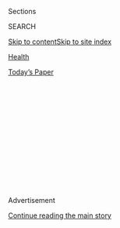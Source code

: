 <div id="app">

<div>

<div>

<div>

<div class="NYTAppHideMasthead css-1q2w90k e1suatyy0">

<div class="section css-ui9rw0 e1suatyy2">

<div class="css-eph4ug er09x8g0">

<div class="css-6n7j50">

</div>

<span class="css-1dv1kvn">Sections</span>

<div class="css-10488qs">

<span class="css-1dv1kvn">SEARCH</span>

</div>

[Skip to content](#site-content)[Skip to site
index](#site-index)

</div>

<div id="masthead-section-label" class="css-1wr3we4 eaxe0e00">

[Health](https://www.nytimes3xbfgragh.onion/section/health)

</div>

<div class="css-10698na e1huz5gh0">

</div>

</div>

<div id="masthead-bar-one" class="section hasLinks css-15hmgas e1csuq9d3">

<div class="css-uqyvli e1csuq9d0">

</div>

<div class="css-1uqjmks e1csuq9d1">

</div>

<div class="css-9e9ivx">

[](https://myaccount.nytimes3xbfgragh.onion/auth/login?response_type=cookie&client_id=vi)

</div>

<div class="css-1bvtpon e1csuq9d2">

[Today’s
Paper](https://www.nytimes3xbfgragh.onion/section/todayspaper)

</div>

</div>

</div>

</div>

<div data-aria-hidden="false">

<div id="site-content" data-role="main">

<div>

<div class="css-1aor85t" style="opacity:0.000000001;z-index:-1;visibility:hidden">

<div class="css-1hqnpie">

<div class="css-epjblv">

<span class="css-17xtcya">[Health](/section/health)</span><span class="css-x15j1o">|</span><span class="css-fwqvlz">Where
Surgeons Don’t Bother With
Checklists</span>

</div>

<div class="css-k008qs">

<div class="css-1iwv8en">

<span class="css-18z7m18"></span>

<div>

</div>

</div>

<span class="css-1n6z4y">https://nyti.ms/2QW5qOo</span>

<div class="css-1705lsu">

<div class="css-4xjgmj">

<div class="css-4skfbu" data-role="toolbar" data-aria-label="Social Media Share buttons, Save button, and Comments Panel with current comment count" data-testid="share-tools">

  - 
  - 
  - 
  - 
    
    <div class="css-6n7j50">
    
    </div>

  - 

</div>

</div>

</div>

</div>

</div>

</div>

<div id="NYT_TOP_BANNER_REGION" class="css-13pd83m">

</div>

<div id="top-wrapper" class="css-1sy8kpn">

<div id="top-slug" class="css-l9onyx">

Advertisement

</div>

[Continue reading the main
story](#after-top)

<div class="ad top-wrapper" style="text-align:center;height:100%;display:block;min-height:250px">

<div id="top" class="place-ad" data-position="top" data-size-key="top">

</div>

</div>

<div id="after-top">

</div>

</div>

<div>

<div id="sponsor-wrapper" class="css-1hyfx7x">

<div id="sponsor-slug" class="css-19vbshk">

Supported by

</div>

[Continue reading the main
story](#after-sponsor)

<div id="sponsor" class="ad sponsor-wrapper" style="text-align:center;height:100%;display:block">

</div>

<div id="after-sponsor">

</div>

</div>

<div class="css-186x18t">

Global health

</div>

<div class="css-1vkm6nb ehdk2mb0">

# Where Surgeons Don’t Bother With Checklists

</div>

In many poor countries, older surgeons resist being questioned, and
operations are more often emergencies, which leaves less time to review
checklists.

<div class="css-79elbk" data-testid="photoviewer-wrapper">

<div class="css-z3e15g" data-testid="photoviewer-wrapper-hidden">

</div>

<div class="css-1a48zt4 ehw59r15" data-testid="photoviewer-children">

![<span class="css-16f3y1r e13ogyst0" data-aria-hidden="true">At a
workshop in Yerevan, Armenia, participants reviewing the World Health
Organization’s surgical safety checklist while preparing to administer
anesthesia for a
C-section.</span><span class="css-cnj6d5 e1z0qqy90" itemprop="copyrightHolder"><span class="css-1ly73wi e1tej78p0">Credit...</span><span><span>Gordon
Yuill/Lifebox</span></span></span>](https://static01.graylady3jvrrxbe.onion/images/2020/01/15/science/15GLOBALSURGERY3/merlin_167124678_fb091847-7e8a-4598-9237-f259ddf1c491-articleLarge.jpg?quality=75&auto=webp&disable=upscale)

</div>

</div>

<div class="css-18e8msd">

<div class="css-vp77d3 epjyd6m0">

<div class="css-hus3qt ey68jwv0" data-aria-hidden="true">

[![Donald G. McNeil
Jr.](https://static01.graylady3jvrrxbe.onion/images/2018/06/13/multimedia/author-donald-g-mcneil-jr/author-donald-g-mcneil-jr-thumbLarge-v4.png
"Donald G. McNeil Jr.")](https://www.nytimes3xbfgragh.onion/by/donald-g-mcneil-jr)

</div>

<div class="css-1baulvz">

By [<span class="css-1baulvz last-byline" itemprop="name">Donald G.
McNeil
Jr.</span>](https://www.nytimes3xbfgragh.onion/by/donald-g-mcneil-jr)

</div>

</div>

  - 
    
    <div class="css-ld3wwf e16638kd2">
    
    Jan. 15,
    2020
    
    </div>

  - 
    
    <div class="css-4xjgmj">
    
    <div class="css-d8bdto" data-role="toolbar" data-aria-label="Social Media Share buttons, Save button, and Comments Panel with current comment count" data-testid="share-tools">
    
      - 
      - 
      - 
      - 
        
        <div class="css-6n7j50">
        
        </div>
    
      - 
    
    </div>
    
    </div>

</div>

</div>

<div class="section meteredContent css-1r7ky0e" name="articleBody" itemprop="articleBody">

<div class="css-1fanzo5 StoryBodyCompanionColumn">

<div class="css-53u6y8">

Ten years ago, checklists for surgeons were all the rage. Inspired by
the preflight routines of airline pilots, surgical checklists were shown
to prevent tragic errors, reduce infections and save lives.

Dr. Atul Gawande, a Harvard-trained surgeon, championed them in The New
Yorker and wrote a book about them, “The Checklist Manifesto: How to Get
Things Right.”

A two-minute, 19-item checklist was eventually endorsed by the World
Health Organization, which advocated its use by every hospital in the
world. The checklist is [even available as a cellphone
app](https://unitar.org/about/news-stories/news/unitar-and-partners-launch-new-mobile-application-who-surgical-safety-checklist)
from the United Nations Institute for Training and Research.

It includes many simple steps for surgeons who are preparing to operate,
some as basic as ascertaining that the right patient is on the table and
the incision site correctly marked, and that anesthetics, oxygen and
transfusion blood are on hand.

</div>

</div>

<div class="css-1fanzo5 StoryBodyCompanionColumn">

<div class="css-53u6y8">

Now that a decade has passed since the W.H.O.’s recommendation, a
nonprofit founded by Dr. Gawande has surveyed almost 1,500 hospitals in
94 countries to see how often a surgical checklist is used.

Adoption has been spotty, according to the report released on Wednesday
by the nonprofit, [Lifebox](https://www.lifebox.org/), and by [Ariadne
Labs](https://www.ariadnelabs.org/areas-of-work/safe-surgery-checklist/),
a joint venture of the Harvard T.H. Chan School of Public Health and
Brigham and Women’s Hospital, both in Boston. (Both institutions seek to
improve surgery and anesthesia in poor and middle-income countries.)

In wealthy countries, a list is used in 90 percent of surgeries, the
report found. But in poor countries, a checklist [is used only about a
third of the time](https://www.lifebox.org/checkinginonthechecklist/).

The study blamed many factors: surgeons who resent the implication that
they may make dangerous mistakes, lax enforcement by hospital
administrators and the powerlessness of nurses in some cultures.

</div>

</div>

<div class="css-1fanzo5 StoryBodyCompanionColumn">

<div class="css-53u6y8">

In poor countries, most surgeries are emergencies, such as cesarean
sections, appendectomies or trauma repair after a car crash. Rushed
surgical teams are less likely to use a checklist.

</div>

</div>

<div class="css-79elbk" data-testid="photoviewer-wrapper">

<div class="css-z3e15g" data-testid="photoviewer-wrapper-hidden">

</div>

<div class="css-1a48zt4 ehw59r15" data-testid="photoviewer-children">

![<span class="css-16f3y1r e13ogyst0" data-aria-hidden="true">The
checklist in use in Ethiopia. Use of checklists varies across the globe.
Cultural barriers sometimes impede adoption, researchers
found. </span><span class="css-cnj6d5 e1z0qqy90" itemprop="copyrightHolder"><span class="css-1ly73wi e1tej78p0">Credit...</span><span>Michael
McCaskey/Lifebox</span></span>](https://static01.graylady3jvrrxbe.onion/images/2020/01/15/science/15GLOBALSURGERY2/15GLOBALSURGERY2-articleLarge.jpg?quality=75&auto=webp&disable=upscale)

</div>

</div>

<div class="css-1fanzo5 StoryBodyCompanionColumn">

<div class="css-53u6y8">

In poor countries, there are often failures in support systems intended
to ensure the availability of oxygen, blood transfusions and
postoperative antibiotics, and sometimes even just clean operating
rooms.

When checklists are strictly adhered to, missing even one of those
elements can prevent the operation from beginning. Instead, some
hospitals just avoid the checklist.

There is enormous room for improvement, the study found.

For example, up to 95 percent of Africa’s population does not have
access to safe and affordable surgery, and African patients are twice as
likely to die after an operation, compared with the global average, said
Dr. Bruce M. Biccard, an anesthesiologist at the University of Cape Town
and a leader of the African Surgical Outcomes Study, which produced some
of the data used in the new report.

In countries where doctors and nurses do not speak one of the six
official languages of the United Nations — Arabic, Chinese, English,
French, Russian or Spanish — a checklist is less likely to be used.
Also, cultural barriers have hindered its adoption.

The checklist includes requirements that doctors and nurses introduce
themselves and confirm that all have the same understanding of how the
operation will ideally proceed. But teamwork can be difficult to
introduce, both in traditional cultures based on hierarchy and obedience
and in intensely competitive environments like those in American medical
schools.

Even hospitals that faithfully used a checklist often adapted it to
local circumstances, the report found. Some translated it into Tagalog
and Amharic, for example. A West African surgical team added a
requirement that the hospital’s generator be working. A Guatemalan team
added pain-control medication to the list of requirements.

</div>

</div>

<div class="css-1fanzo5 StoryBodyCompanionColumn">

<div class="css-53u6y8">

A decade ago, as a young surgeon in Ethiopia, Dr. Abebe Bekele, the dean
of the University of Global Health Equity in Rwanda, tried to introduce
the checklist to the hospital where he worked in Addis Ababa, after
seeing it when he trained in Seattle.

“No one else was on board,” Dr. Bekele, who was a consultant on the
Lifebox report, said in a telephone interview. His own team used it when
he insisted, but not when working with other surgeons, who were usually
much older than their nursing staffs.

“I had the momentum but not the wisdom on how to implement it,” he
said.

</div>

</div>

<div class="css-79elbk" data-testid="photoviewer-wrapper">

<div class="css-z3e15g" data-testid="photoviewer-wrapper-hidden">

</div>

<div class="css-1a48zt4 ehw59r15" data-testid="photoviewer-children">

<div class="css-1xdhyk6 erfvjey0">

<span class="css-1ly73wi e1tej78p0">Image</span>

<div class="css-zjzyr8">

<div data-testid="lazyimage-container" style="height:257.77777777777777px">

</div>

</div>

</div>

<span class="css-16f3y1r e13ogyst0" data-aria-hidden="true">In a
training course in Siuna, Nicaragua, participants reviewing a surgical
checklist.</span><span class="css-cnj6d5 e1z0qqy90" itemprop="copyrightHolder"><span class="css-1ly73wi e1tej78p0">Credit...</span><span>Jarred
Forrester/Lifebox</span></span>

</div>

</div>

<div class="css-1fanzo5 StoryBodyCompanionColumn">

<div class="css-53u6y8">

Two years later, however, after studies showed the checklist reduced
deaths by 24 percent and major complications by 60 percent, he had more
success “by bringing everyone into a single room to discuss and write
down the checklist.”

Since then, younger surgeons have become more receptive, Dr. Bekele
said, and now the checklist is taught in the [rapidly expanding medical
schools](https://www.pri.org/stories/2012-12-20/ethiopias-crowded-medical-schools)
in Ethiopia.

***\[*[*Like the Science Times page on
Facebook.*](http://on.fb.me/1paTQ1h)** ****** *| Sign up for the*
**[*Science Times newsletter.*](http://nyti.ms/1MbHaRU)*\]***

Outside influences can be powerful, the report noted. It singled out the
charity [Mercy Ships](https://www.mercyships.org/) as instrumental in
introducing the checklist to Africa. Mercy Ships has a hospital ship
that docks for months in various port cities in Africa, performing
thousands of surgeries.

At each port of call, it also trains dozens of local medical
practitioners.

When the Africa Mercy was docked in Cotonou, Benin, from 2016 to 2017,
for example, it [sent teams to 36
hospitals](https://www.mercyships.org.uk/who-checklist-success-in-benin/)
to lead workshops in using a surgical checklist.

</div>

</div>

<div class="css-1fanzo5 StoryBodyCompanionColumn">

<div class="css-53u6y8">

Before the training, only about 30 percent of surgeries performed
incorporated checklists. Afterward, nearly 90 percent did — and
compliance was still at 86 percent during follow-up visits a year later.

</div>

</div>

<div>

</div>

</div>

<div>

</div>

<div>

</div>

<div>

</div>

<div>

<div id="bottom-wrapper" class="css-1ede5it">

<div id="bottom-slug" class="css-l9onyx">

Advertisement

</div>

[Continue reading the main
story](#after-bottom)

<div id="bottom" class="ad bottom-wrapper" style="text-align:center;height:100%;display:block;min-height:90px">

</div>

<div id="after-bottom">

</div>

</div>

</div>

</div>

</div>

## Site Index

<div>

</div>

## Site Information Navigation

  - [© <span>2020</span> <span>The New York Times
    Company</span>](https://help.nytimes3xbfgragh.onion/hc/en-us/articles/115014792127-Copyright-notice)

<!-- end list -->

  - [NYTCo](https://www.nytco.com/)
  - [Contact
    Us](https://help.nytimes3xbfgragh.onion/hc/en-us/articles/115015385887-Contact-Us)
  - [Work with us](https://www.nytco.com/careers/)
  - [Advertise](https://nytmediakit.com/)
  - [T Brand Studio](http://www.tbrandstudio.com/)
  - [Your Ad
    Choices](https://www.nytimes3xbfgragh.onion/privacy/cookie-policy#how-do-i-manage-trackers)
  - [Privacy](https://www.nytimes3xbfgragh.onion/privacy)
  - [Terms of
    Service](https://help.nytimes3xbfgragh.onion/hc/en-us/articles/115014893428-Terms-of-service)
  - [Terms of
    Sale](https://help.nytimes3xbfgragh.onion/hc/en-us/articles/115014893968-Terms-of-sale)
  - [Site
    Map](https://spiderbites.nytimes3xbfgragh.onion)
  - [Help](https://help.nytimes3xbfgragh.onion/hc/en-us)
  - [Subscriptions](https://www.nytimes3xbfgragh.onion/subscription?campaignId=37WXW)

</div>

</div>

</div>

</div>
